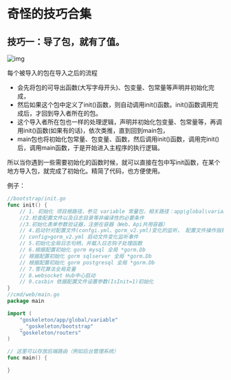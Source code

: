 # 奇怪的技巧合集

## 技巧一：导了包，就有了值。

![img](https://cdn.jsdelivr.net/gh/baici1/image-host/newimg/20211101200550.png)

每个被导入的包在导入之后的流程

* 会先将包的可导出函数(大写字母开头)、包变量、包常量等声明并初始化完成，
* 然后如果这个包中定义了init()函数，则自动调用init()函数。init()函数调用完成后，才回到导入者所在的包。
* 这个导入者所在包也一样的处理逻辑，声明并初始化包变量、包常量等，再调用init()函数(如果有的话)，依次类推，直到回到main包，
* main包也将初始化包常量、包变量、函数，然后调用init()函数，调用完init()后，调用main函数，于是开始进入主程序的执行逻辑。

所以当你遇到一些需要初始化的函数时候，就可以直接在包中写init函数，在某个地方导入包，就完成了初始化。精简了代码，也方便使用。

例子：

```go
//bootstrap/init.go
func init() {
	// 1. 初始化 项目根路径，参见 variable 常量包，相关路径：app\global\variable\variable.go
	//2.检查配置文件以及日志目录等非编译性的必要条件
	//3.初始化表单参数验证器，注册在容器（Web、Api共用容器）
	// 4.启动针对配置文件(confgi.yml、gorm_v2.yml)变化的监听， 配置文件操作指针，初始化为全局变量
	// config>gorm_v2.yml 启动文件变化监听事件
	// 5.初始化全局日志句柄，并载入日志钩子处理函数
	// 6.根据配置初始化 gorm mysql 全局 *gorm.Db
	// 根据配置初始化 gorm sqlserver 全局 *gorm.Db
	// 根据配置初始化 gorm postgresql 全局 *gorm.Db
	// 7.雪花算法全局变量
	// 8.websocket Hub中心启动
	// 9.casbin 依据配置文件设置参数(IsInit=1)初始化
}
//cmd/web/main.go
package main

import (
	"goskeleton/app/global/variable"
	_ "goskeleton/bootstrap"
	"goskeleton/routers"
)

// 这里可以存放后端路由（例如后台管理系统）
func main() {

}

```

